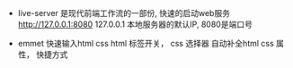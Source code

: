 - live-server 是现代前端工作流的一部份, 快速的启动web服务
  http://127.0.0.1:8080   127.0.0.1 本地服务器的默认IP, 8080是端口号

- emmet 快速输入html css
  html 标签开关， css 选择器 自动补全html
  css 属性， 快捷方式